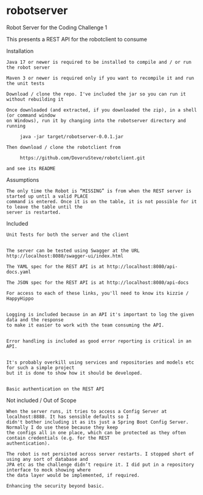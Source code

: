 # robotserver

Robot Server for the Coding Challenge 1

This presents a REST API for the robotclient to consume


Installation

	Java 17 or newer is required to be installed to compile and / or run the robot server

	Maven 3 or newer is required only if you want to recompile it and run the unit tests

	Download / clone the repo. I've included the jar so you can run it without rebuilding it

	Once downloaded (and extracted, if you downloaded the zip), in a shell (or command window
	on Windows), run it by changing into the robotserver directory and running 

	     java -jar target/robotserver-0.0.1.jar

	Then download / clone the robotclient from

	     https://github.com/DovoruSteve/robotclient.git

	and see its README
		

Assumptions

	The only time the Robot is “MISSING” is from when the REST server is started up until a valid PLACE
	command is entered. Once it is on the table, it is not possible for it to leave the table until the
	server is restarted.


Included

	Unit Tests for both the server and the client 


	The server can be tested using Swagger at the URL http://localhost:8080/swagger-ui/index.html

	The YAML spec for the REST API is at http://localhost:8080/api-docs.yaml

	The JSON spec for the REST API is at http://localhost:8080/api-docs

	For access to each of these links, you'll need to know its kizzie / HappyHippo 


	Logging is included because in an API it's important to log the given data and the response
	to make it easier to work with the team consuming the API.


	Error handling is included as good error reporting is critical in an API.


	It's probably overkill using services and repositories and models etc for such a simple project
	but it is done to show how it should be developed.


	Basic authentication on the REST API


Not included / Out of Scope

	When the server runs, it tries to access a Config Server at localhost:8888. It has sensible defaults so I
	didn't bother including it as its just a Spring Boot Config Server. Normally I do use these because they keep
	the configs all in one place, which can be protected as they often contain credentials (e.g. for the REST
	authentication).

	The robot is not persisted across server restarts. I stopped short of using any sort of database and
	JPA etc as the challenge didn’t require it. I did put in a repository interface to mock showing where
	the data layer would be implemented, if required.

	Enhancing the security beyond basic.
     
